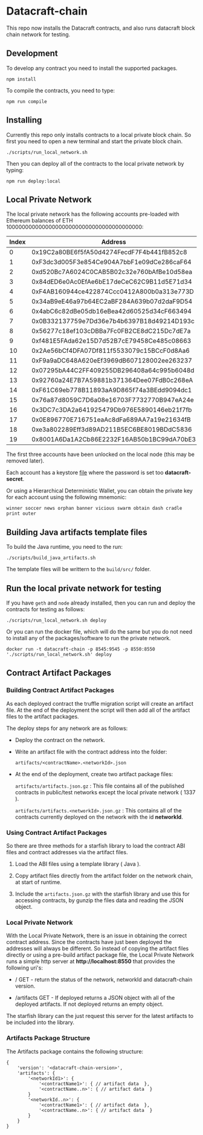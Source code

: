 # Datacraft-chain

This repo now installs the Datacraft contracts, and also runs datacraft block chain network for testing.

## Development
To develop any contract you need to install the supported packages.

```
npm install
```

To compile the contracts, you need to type:
```
npm run compile
```

## Installing
Currently this repo only installs contracts to a local private block chain.
So first you need to open a new terminal and start the private block chain.

```
./scripts/run_local_network.sh
```

Then you can deploy all of the contracts to the local private network by typing:
```
npm run deploy:local
```

## Local Private Network
The local private network has the following accounts pre-loaded with Ethereum balances of ETH 10000000000000000000000000000000000000000:

Index | Address
------|--------
 0    | 0x19C2a80BE6f5fA50d4274FecdF7F4b441fB852c8
 1    | 0xF3dc3d005F3e854Ce904A7bbF1e09dCe286caF64
 2    | 0xd520Bc7A6024C0CAB5B02c32e760bAfBe10d58ea
 3    | 0x84dED6e0Ac0EfAe6bE17deCeC62C9B11d5E71d34
 4    | 0xF4AB160944ce422874Ccc0412A800b0a313e773D
 5    | 0x34aB9eE46a97b64EC2aBF284A639b07d2daF9D54
 6    | 0x4abC6c82dBe05db16eBea42d60525d34cF663494
 7    | 0x0B332137759e7Dd36e7b4b6397B18d49214D193c
 8    | 0x56277c18ef103cDBBa7Fc0FB2CE8dC215Dc7dE7a
 9    | 0xf481E5FAda62e15D7d52B7cE79458Ce485c08663
 10   | 0x2Ae56bCf4DFA07Df811f5533079c15BCcF0d8Aa6
 11   | 0xF9a9aDC648A620eEf3969dB607128002ee263237
 12   | 0x07295bA44C2FF409255DB296408a64c995b6048d
 13   | 0x92760a24E7B7A59881b371364Dee07FdB0c268eA
 14   | 0xF61C69eb778B11893aA9D865f74a3BEdd9094dc1
 15   | 0x76a87d8059C7D6a08e16703F7732770B947eA24e
 16   | 0x3DC7c3DA2a641925479Db976E5890146eb21f7fb
 17   | 0x0E896770E716751eaAc8dFa689AA7a19e21634fB
 18   | 0xe3a802289Eff3d89AD211B5EC6BE8019BDdC5836
 19   | 0x8001A6Da1A2Cb86E2232F16AB50b1BC99dA70bE3


The first three accounts have been unlocked on the local node (this may be removed later).

Each account has a keystore [file](https://github.com/datacraft-dsc/datacraft-chain/tree/master/networks/local/keystore)
where the password is set too **datacraft-secret**.

Or using a Hierarchical Deterministic Wallet, you can obtain the private key for each account using the following mnemonic:

    winner soccer news orphan banner vicious swarm obtain dash cradle print outer


## Building Java artifacts template files
To build the Java runtime, you need to the run:

```
./scripts/build_java_artifacts.sh
```
The template files will be writtern to the `build/src/` folder.

## Run the local private network for testing
If you have `geth` and `node` already installed, then you can run and deploy the contracts for testing as follows:
```
./scripts/run_local_network.sh deploy
```

Or you can run the docker file, which will do the same but you do not need to install any of the packages/software to run the private network.
```
docker run -t datacraft-chain -p 8545:9545 -p 8550:8550 './scripts/run_local_network.sh' deploy
```

## Contract Artifact Packages

### Building Contract Artifact Packages
As each deployed contract the truffle migration script will create an artifact file. At the end of the deployment the script will then add all of the artifact files to the artifact packages.

The deploy steps for any network are as follows:

+   Deploy the contract on the network.

+   Write an artifact file with the contract address into the folder:

        artifacts/<contractName>.<networkId>.json

+   At the end of the deployment, create two artifact package files:

    `artifacts/artifacts.json.gz` : This file contains all of the published contracts in public/test networks except the local private network ( 1337 ).

    `artifacts/artifacts.<networkId>.json.gz` : This contains all of the contracts currently deployed on the network with the id **networkId**.


### Using Contract Artifact Packages
So there are three methods for a starfish library to load the contract ABI files and contract addresses via the artifact files.

1. Load the ABI files using a template library ( Java ).

2. Copy artifact files directly from the artifact folder on the network chain, at start of runtime.

3. Include the `artifacts.json.gz` with the starfish library and use this for accessing contracts, by gunzip the files data and reading the JSON object.


### Local Private Network
With the Local Private Network, there is an issue in obtaining the correct contract address. Since the contracts have just been deployed the addresses will always be different. So instead of copying the artifact files directly or using a pre-build artifact package file, the Local Private Network runs a simple http server at **http://localhost:8550** that provides the following uri's:

+   /           GET       - return the status of the network, networkId and datacraft-chain version.

+   /artifacts  GET       - If deployed returns a JSON object with all of the deployed artifacts. If not deployed returns an empty object.

The starfish library can the just request this server for the latest artifacts to be included into the library.

### Artifacts Package Structure
The Artifacts package contains the following structure:

    {
        'version': '<datacraft-chain-version>',
        'artifacts': {
            '<networkId1>': {
                '<contractName1>': { // artifact data  },
                '<contractName..n>': { // artifact data  }
            }
            '<networkId..n>': {
                '<contractName1>': { // artifact data  },
                '<contractName..n>': { // artifact data  }
            }
        }
    }

